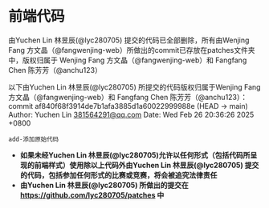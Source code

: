 # 前端代码
由Yuchen Lin 林昱辰(@lyc280705) 提交的代码已全部删除，所有由Wenjing Fang 方文晶（@fangwenjing-web）所做出的commit已存放在patches文件夹中，版权归属于 Wenjing Fang 方文晶（@fangwenjing-web）和 Fangfang Chen 陈芳芳（@anchu123）

以下由Yuchen Lin 林昱辰(@lyc280705) 所提交的代码版权归属于Wenjing Fang 方文晶（@fangwenjing-web）和 Fangfang Chen 陈芳芳（@anchu123）：\
commit af840f68f3914de7b1afa3885d1a60022999988e (HEAD -> main)
Author: Yuchen Lin <381564291@qq.com>
Date:   Wed Feb 26 20:36:26 2025 +0800

    add-添加原始代码

- **如果未经Yuchen Lin 林昱辰(@lyc280705)允许以任何形式（包括代码所呈现的前端样式）使用除以上代码外由Yuchen Lin 林昱辰(@lyc280705) 提交的代码，包括参加任何形式的比赛或竞赛，将会被追究法律责任**
- **由Yuchen Lin 林昱辰(@lyc280705) 所做出的提交在 <https://github.com/lyc280705/patches> 中**
